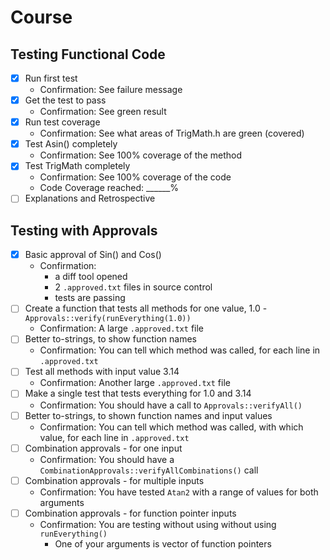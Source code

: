# Course

## Testing Functional Code

* [x] Run first test
    * Confirmation: See failure message
* [x] Get the test to pass
    * Confirmation: See green result
* [x] Run test coverage
    * Confirmation: See what areas of TrigMath.h are green (covered)
* [x] Test Asin() completely
    * Confirmation: See 100% coverage of the method
* [x] Test TrigMath completely
    * Confirmation: See 100% coverage of the code
    * Code Coverage reached: ______%
* [ ] Explanations and Retrospective

## Testing with Approvals

* [x] Basic approval of Sin() and Cos()
    * Confirmation:
        * a diff tool opened
        * 2 `.approved.txt` files in source control
        * tests are passing
* [ ] Create a function that tests all methods for one value, 1.0 - `Approvals::verify(runEverything(1.0))`
    * Confirmation: A large `.approved.txt` file
* [ ] Better to-strings, to show function names
    * Confirmation: You can tell which method was called, for each line in `.approved.txt`
* [ ] Test all methods with input value 3.14
    * Confirmation: Another large `.approved.txt` file
* [ ] Make a single test that tests everything for 1.0 and 3.14
    * Confirmation: You should have a call to  `Approvals::verifyAll()`
* [ ] Better to-strings, to shown function names and input values
    * Confirmation: You can tell which method was called, with which value, for each line in `.approved.txt`
* [ ] Combination approvals - for one input
    * Confirmation: You should have a `CombinationApprovals::verifyAllCombinations()` call
* [ ] Combination approvals - for multiple inputs
    * Confirmation: You have tested `Atan2` with a range of values for both arguments
* [ ] Combination approvals - for function pointer inputs
    * Confirmation: You are testing without using without using `runEverything()`
        * One of your arguments is vector of function pointers
